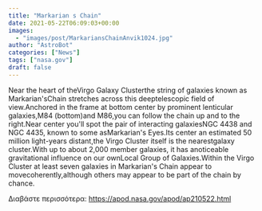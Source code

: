 ```yaml
---
title: "Markarian s Chain"
date: 2021-05-22T06:09:03+00:00
images:
  - "images/post/MarkariansChainAnvik1024.jpg"
author: "AstroBot"
categories: ["News"]
tags: ["nasa.gov"]
draft: false
---
```


Near the heart of theVirgo Galaxy Clusterthe string of galaxies known as Markarian'sChain stretches across this deeptelescopic field of view.Anchored in the frame at bottom center by prominent lenticular galaxies,M84 (bottom)and M86,you can follow the chain up and to the right.Near center you'll spot the pair of interacting galaxiesNGC 4438 and NGC 4435, known to some asMarkarian's Eyes.Its center an estimated 50 million light-years distant,the Virgo Cluster itself is the nearestgalaxy cluster.With up to about 2,000 member galaxies, it has anoticeable gravitational influence on our ownLocal Group of Galaxies.Within the Virgo Cluster at least seven galaxies in Markarian's Chain   appear to movecoherently,although others may appear to be part of the chain by chance.  

Διαβάστε περισσότερα: https://apod.nasa.gov/apod/ap210522.html

